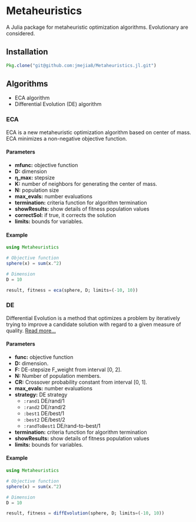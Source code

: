 # Metaheuristics

A Julia package for metaheuristic optimization algorithms. Evolutionary are considered.

## Installation

```julia
Pkg.clone("git@github.com:jmejia8/Metaheuristics.jl.git")
```

## Algorithms

- ECA algorithm
- Differential Evolution (DE) algorithm

### ECA

ECA is a new metaheuristic optimization algorithm based on center of mass. ECA minimizes a non-negative objective function.

#### Parameters
- **mfunc:** objective function 
- **D:** dimension
- **η_max:** stepsize
- **K:** number of neighbors for generating the center of mass.
- **N:** population size
- **max_evals:** number evaluations
- **termination:** criteria function for algorithm termination
- **showResults:** show details of fitness population values
- **correctSol:** if true, it corrects the solution
- **limits:** bounds for variables.

#### Example
```julia
using Metaheuristics

# Objective function
sphere(x) = sum(x.^2)

# Dimension
D = 10

result, fitness = eca(sphere, D; limits=(-10, 10))

```

### DE
Differential Evolution is a method that optimizes a problem by iteratively trying to improve a candidate solution with regard to a given measure of quality. [Read more...](https://en.wikipedia.org/wiki/Differential_evolution)

#### Parameters
- **func:** objective function 
- **D:** dimension.
- **F:** DE-stepsize F_weight from interval [0, 2].
- **N:** Number of population members.
- **CR:** Crossover probability constant from interval [0, 1].
- **max_evals:** number evaluations
- **strategy:** DE strategy
	- `:rand1` DE/rand/1
	- `:rand2` DE/rand/2             
	- `:best1` DE/best/1             
	- `:best2` DE/best/2             
	- `:randToBest1` DE/rand-to-best/1             
- **termination:** criteria function for algorithm termination
- **showResults:** show details of fitness population values
- **limits:** bounds for variables.

#### Example

```julia
using Metaheuristics

# Objective function
sphere(x) = sum(x.^2)

# Dimension
D = 10

result, fitness = diffEvolution(sphere, D; limits=(-10, 10))

```